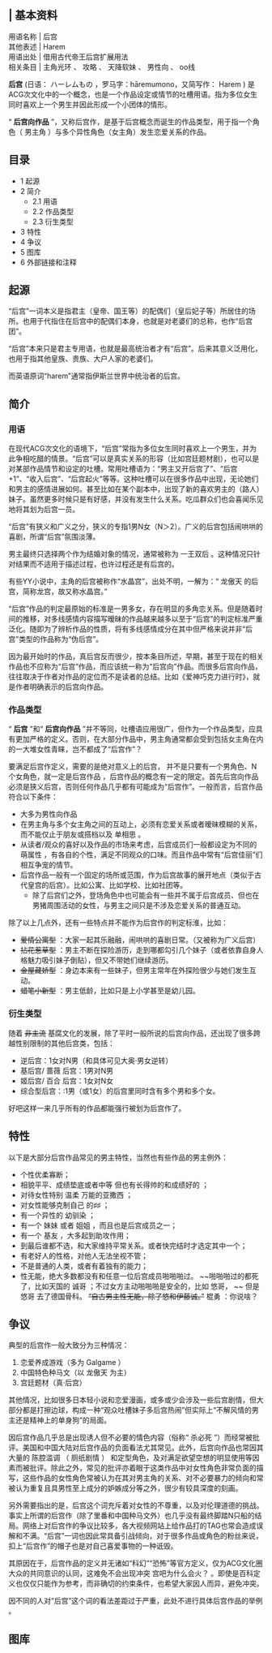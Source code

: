 |  **基本资料**  
---  
用语名称  |  后宫   
其他表述  |  Harem   
用语出处  |  借用古代帝王后宫扩展用法   
相关条目  |  主角光环  、  攻略  、  天降软妹  、  男性向  、  oo线   
  
**后宫** (日语：  ハーレムもの  ，罗马字：hāremumono，又简写作：  Harem  )
是ACG次文化中的一个概念，也是一个作品设定或情节的吐槽用语。指为多位女生同时喜欢上一个男生并因此形成一个小团体的情形。

“ **后宫向作品** ”，又称后宫作，是基于后宫概念而诞生的作品类型，用于指一个角色（  男主角  ）与多个异性角色（女主角）发生恋爱关系的作品。

##  目录

  * 1  起源 
  * 2  简介 
    * 2.1  用语 
    * 2.2  作品类型 
    * 2.3  衍生类型 
  * 3  特性 
  * 4  争议 
  * 5  图库 
  * 6  外部链接和注释 

##  起源

“后宫”一词本义是指君主（皇帝、国王等）的配偶们（皇后妃子等）所居住的场所。也用于代指住在后宫中的配偶们本身，也就是对老婆们的总称，也作“后宫团”。

“后宫”本来只是君主专用语，也就是最高统治者才有“后宫”。后来其意义泛用化，也用于指其他皇族、贵族、大户人家的老婆们。

而英语原词“harem”通常指伊斯兰世界中统治者的后宫。

##  简介

###  用语

在现代ACG次文化的语境下，“后宫”常指为多位女生同时喜欢上一个男生，并为此争相吃醋的情景。“后宫”可以是真实关系的形容（比如宫廷题材剧），也可以是对某部作品情节和设定的吐槽。常用吐槽语为：“男主又开后宫了”、“后宫+1”、“收入后宫”、“后宫起火”等等。这种吐槽可以在很多作品中出现，无论她们和男主的感情进展如何。甚至比如在某个副本中，出现了新的喜欢男主的（路人）妹子。虽然更多时候只是有好感，并没有发生什么关系。吃瓜群众们也会喜闻乐见地将其划为后宫一员。

“后宫”有狭义和广义之分，狭义的专指1男N女（N＞2）。广义的后宫包括闹哄哄的喜剧，所谓“后宫”氛围淡薄。

男主最终只选择两个作为结婚对象的情况，通常被称为  一王双后  。这种情况只针对结果而不适用于描述过程，也许过程还是有后宫的。

有些YY小说中，主角的后宫被称作“水晶宫”，出处不明，一解为：“  龙傲天  的后宫，简称龙宫，故又称水晶宫。”

“后宫”作品的判定最原始的标准是一男多女，存在明显的多角恋关系。但是随着时间的推移，对多线感情内容描写暧昧的作品越来越多以至于“后宫”的判定标准严重泛化。随即为了辨析作品的性质，将有多线感情成分在其中但严格来说并非“后宫”类型的作品称为“伪后宫”。

因为最开始时的作品，真后宫反而很少，按本条目所述，早期，甚至于现在的相关作品也不应称为“后宫”作品，而应该统一称为“后宫向”作品。而很多后宫向作品，往往取决于作者对作品的定位而不是读者的总结。比如《爱神巧克力进行时》，就是作者明确表示的后宫向作品。

###  作品类型

“ **后宫** ”和“ **后宫向作品**
”并不等同，吐槽语应用很广，但作为一个作品类型，应具有更加严格的定义。否则，在大部分作品中，男主角通常都会受到包括女主角在内的一大堆女性青睐，岂不都成了“后宫作”？

要满足后宫作定义，需要的是绝对意义上的后宫，  并不是只要有一个男角色、N个女角色，就一定是后宫作品
，后宫作品的概念有一定的限定。首先后宫向作品必须是狭义后宫，否则任何作品几乎都有可能成为“后宫作”。一般而言，后宫作品符合以下条件：

  * 大多为男性向作品 
  * 在男主角与多个女主角之间的互动上，必须有恋爱关系或者暧昧模糊的关系，而不能仅止于朋友或搭档以及  单相思  。 
  * 从读者/观众的喜好以及作品的市场来考虑，后宫成员们一般都设定为不同的  萌属性  ，有各自的个性，满足不同观众的口味。而且作品中常有“后宫佳丽”们相互争宠的情节。 
  * 后宫作品一般有一个固定的场所或范围，作为后宫故事的展开地点（类似于古代皇宫的后宫）。比如公寓、比如学校、比如社团等。 
    * 除了后宫们之外，登场角色中也可能会有一些并不属于后宫成员、但也在男猪周围活动的女性，与男主之间只是不涉及恋爱关系的普通互动。 

除了以上几点外，还有一些特点并不能作为后宫作的判定标淮，比如：

  * ~~爱情公寓型~~ ：大家一起其乐融融，闹哄哄的喜剧日常。（又被称为广义后宫） 
  * ~~拈花惹草型~~ ：男主不断在探险游历，走到哪都勾引几个妹子（或者依靠自身人格魅力吸引妹子倒贴），但又不带她们继续游历。 
  * ~~金屋藏娇型~~ ：身边本来有一些妹子，但男主常年在外探险很少与她们发生互动。 
  * ~~蜡笔小新型~~ ：男主低龄，比如只是上小学甚至是幼儿园。 

###  衍生类型

随着 ~~非主流~~ 基腐文化的发展，除了平时一般所说的后宫向作品，还出现了很多跨越性别限制的其他后宫类，包括：

  * 逆后宫：1女对N男（和具体可见大奥·男女逆转） 
  * 基后宫/  蔷薇  后宫：1男对N男 
  * 姬后宫/  百合  后宫：1女对N女 
  * 综合型后宫：:1男（或1女）的后宫里同时含有多个男和多个女。 

好吧这样一来几乎所有的作品都能强行被划为后宫作了。

##  特性

以下是大部分后宫作品常见的男主特性，当然也有些作品的男主例外：

  * 个性优柔寡断； 
  * 相貌平平、成绩垫底或者中等  但也有长得帅的和成绩好的  ； 
  * 对待女性特别  温柔  万能的亚撒西  ； 
  * 对女性能够克制自己  的♯♯  ； 
  * 有一个异性的  幼驯染  ； 
  * 有一个  妹妹  或者  姐姐  ，而且也是后宫成员之一； 
  * 有一个  基友  ，大多起到助攻作用； 
  * 到最后谁都不选，和大家维持平常关系。或者快完结时才选定其中一个； 
  * 有老好人的性格，对他人无法坐视不管； 
  * 不是普通的人类，或者有着独有的能力； 
  * 性无能，绝大多数都没有和任意一位后宫成员啪啪啪过。  ~~啪啪啪过的都死了，比如天国的 诚哥  ；不过女方主动啪啪啪是安全的，比如  悠哥，  ~~ 但是  悠哥  去了德国骨科。  ~~“自古男主性无能，除了悠和伊藤诚。”~~ 棍勇  ：你说啥？ 

##  争议

典型的后宫作一般大致分为三种情况：

  1. 恋爱养成游戏（多为  Galgame  ） 
  2. 中国特色种马文（以  龙傲天  为主） 
  3. 宫廷题材（真·后宫） 

其他情况，比如很多日本轻小说和恋爱漫画，或多或少会涉及一些后宫剧情，但大部分都是打擦边球，构成一种“观众吐槽妹子多后宫热闹”但实际上“不解风情的男主还是精神上的单身狗”的局面。

因后宫作品几乎总是出现诱人但不必要的情色内容（俗称“  杀必死
”）而经常被批评。美国和中国大陆对后宫作品的负面看法尤其常见。此外，后宫向作品也常因其大量的  陈腔滥调  （  厕纸剧情  ）
和定型角色，及对满足欲望空想的明显使用等因素而被批评。除此之外，常见的批评亦着眼于这类作品中对女性角色非常负面的描写，这些作品的女性角色常被认为在其对男主角的关系、对不必要暴力的倾向和常被认为重复且具男性至上成分的妒嫉成分等之外，很少有较具深度的刻画。

另外需要指出的是，后宫这个词充斥着对女性的不尊重，以及对伦理道德的挑战。事实上所谓的后宫作（除了里番和中国种马文外）也几乎没有最终脚踏N只船的结局。网络上对后宫作的争议比较多，各大视频网站上给作品打的TAG也常会造成误解和不满。“后宫”一词也因此常具备引战倾向，对于很多作品或角色的粉丝来说，扣上“后宫作”的帽子也是对自己喜爱事物的一种诋毁。

其原因在于，后宫作品的定义并无诸如“科幻”“恐怖”等官方定义，仅为ACG文化圈大众的共同意识的认同，这难免不会出现冲突  宫吧为什么会火？
。即使是百科定义也仅仅只能作为参考，而非确切的约束条件，也希望大家因人而异，避免冲突。

因不同的人对“后宫”这个词的看法差距过于严重，此处不进行具体后宫作品的举例 。

##  图库